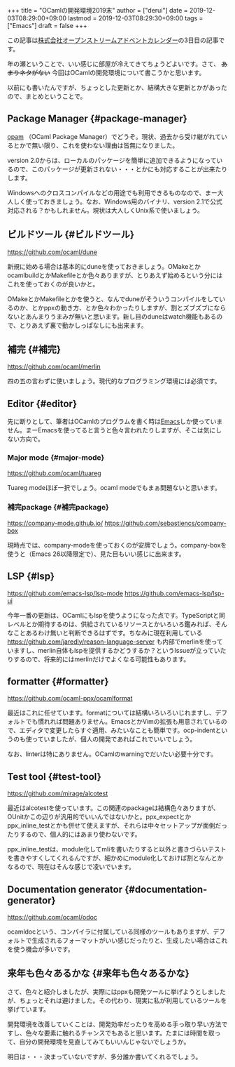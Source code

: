 +++
title = "OCamlの開発環境2019末"
author = ["derui"]
date = 2019-12-03T08:29:00+09:00
lastmod = 2019-12-03T08:29:30+09:00
tags = ["Emacs"]
draft = false
+++

この記事は[株式会社オープンストリームアドベントカレンダー](https://qiita.com/advent-calendar/2019/opst)の3日目の記事です。

年の瀬ということで、いい感じに部屋が冷えてきてちょうどよいです。さて、 ~~あまりネタがない~~ 今回はOCamlの開発環境について書こうかと思います。

<!--more-->

以前にも書いたんですが、ちょっとした更新とか、結構大きな更新とかがあったので、まとめということで。


## Package Manager {#package-manager}

[opam](https://opam.ocaml.org/) （OCaml Package Manager）でどうぞ。現状、過去から受け継がれているとかで無い限り、これを使わない理由は皆無になりました。

version 2.0からは、ローカルのパッケージを簡単に追加できるようになっているので、このパッケージが更新されない・・・とかにも対応することが出来たりします。

Windowsへのクロスコンパイルなどの用途でも利用できるものなので、まー大人しく使っておきましょう。なお、Windows用のバイナリ、version 2.1で公式対応される？かもしれません。現状は大人しくUnix系で使いましょう。


## ビルドツール {#ビルドツール}

<https://github.com/ocaml/dune>

新規に始める場合は基本的にduneを使っておきましょう。OMakeとかocamlbuildとかMakefileとか色々ありますが、とりあえず始めるという分にはこれを使っておくのが良いかと。

OMakeとかMakefileとかを使うと、なんでduneがそういうコンパイルをしているのか、とかppxの動き方、とか色々わかったりしますが、割とズブズブにならないとあんまりうまみが無いと思います。新し目のduneはwatch機能もあるので、とりあえず裏で動かしっぱなしにも出来ます。


## 補完 {#補完}

<https://github.com/ocaml/merlin>

四の五の言わずに使いましょう。現代的なプログラミング環境には必須です。


## Editor {#editor}

先に断りとして、筆者はOCamlのプログラムを書く時は[Emacs](https://www.gnu.org/software/emacs/)しか使っていません。まーEmacsを使ってると言うと色々言われたりしますが、そこは気にしない方向で。


### Major mode {#major-mode}

<https://github.com/ocaml/tuareg>

Tuareg modeほぼ一択でしょう。ocaml modeでもまぁ問題ないと思います。


### 補完package {#補完package}

<https://company-mode.github.io/>
<https://github.com/sebastiencs/company-box>

現時点では、company-modeを使っておくのが安牌でしょう。company-boxを使うと（Emacs 26以降限定で）、見た目もいい感じに出来ます。


## LSP {#lsp}

<https://github.com/emacs-lsp/lsp-mode>
<https://github.com/emacs-lsp/lsp-ui>

今年一番の更新は、OCamlにもlspを使うようになった点です。TypeScriptと同レベルとか期待するのは、供給されているリソースとかいろいろ鑑みれば、そんなことあるわけ無いと判断できるはずです。ちなみに現在利用している <https://github.com/jaredly/reason-language-server> も内部でmerlinを使っていますし、merlin自体もlspを提供するかどうするか？というIssueが立っていたりするので、将来的にはmerlinだけでよくなる可能性もあります。


## formatter {#formatter}

<https://github.com/ocaml-ppx/ocamlformat>

最近はこれに任せています。formatについては結構いろいろいじれますし、デフォルトでも慣れれば問題ありません。EmacsとかVimの拡張も用意されているので、エディタで変更したらすぐ適用、みたいなことも簡単です。ocp-indentというのも使っていましたが、個人の開発であればこれでいいでしょう。

なお、linterは特にありません。OCamlのwarningでだいたい必要十分です。


## Test tool {#test-tool}

<https://github.com/mirage/alcotest>

最近はalcotestを使っています。この関連のpackageは結構色々ありますが、OUnitかこの辺りが汎用的でいいんではないかと。ppx\_expectとかppx\_inline\_testとかも併せて使えますが、それらは中々セットアップが面倒だったりするので、個人的にはあまり使わないです。

ppx\_inline\_testは、module化してmliを書いたりすると以外と書きづらいテストを書きやすくしてくれるんですが、細かめにmodule化しておけば割となんとかなるので、現在はそんな感じで凌いでいます。


## Documentation generator {#documentation-generator}

<https://github.com/ocaml/odoc>

ocamldocという、コンパイラに付属している同様のツールもありますが、デフォルトで生成されるフォーマットがいい感じだったりと、生成したい場合はこれを使う機会が多いです。


## 来年も色々あるかな {#来年も色々あるかな}

さて、色々と紹介しましたが、実際にはppxも開発ツールに挙げようとしましたが、ちょっとそれは避けました。その代わり、現実に私が利用しているツールを挙げています。

開発環境を改善していくことは、開発効率だったりを高める手っ取り早い方法ですし、色々な要素に触れるチャンスでもあると思います。たまには時間を取って、自分の開発環境を見直してみてもいいんじゃないでしょうか。

明日は・・・決まっていないですが、多分誰か書いてくれるでしょう。
